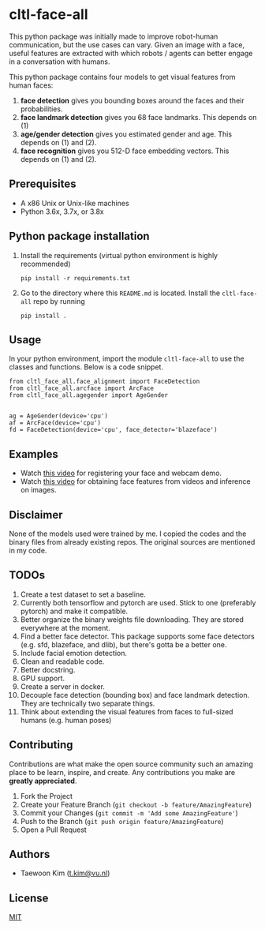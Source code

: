# cltl-face-all

This python package was initially made to improve robot-human communication, but the use cases can vary. Given an image with a face, useful features are extracted with which robots / agents can better engage in a conversation with humans. 

This python package contains four models to get visual features from human faces:

1. **face detection** gives you bounding boxes around the faces and their probabilities.
1. **face landmark detection** gives you 68 face landmarks. This depends on (1)
1. **age/gender detection** gives you estimated gender and age. This depends on (1) and (2).
1. **face recognition** gives you 512-D face embedding vectors. This depends on (1) and (2).


## Prerequisites

* A x86 Unix or Unix-like machines 
* Python 3.6x, 3.7x, or 3.8x

## Python package installation


1. Install the requirements (virtual python environment is highly recommended)
    ```
    pip install -r requirements.txt
    ```

1. Go to the directory where this `README.md` is located. Install the `cltl-face-all` repo by running
    ```
    pip install .
    ```

## Usage

In your python environment, import the module `cltl-face-all` to use the classes and functions. Below is a code snippet.

```
from cltl_face_all.face_alignment import FaceDetection
from cltl_face_all.arcface import ArcFace
from cltl_face_all.agegender import AgeGender


ag = AgeGender(device='cpu')
af = ArcFace(device='cpu')
fd = FaceDetection(device='cpu', face_detector='blazeface')
```

## Examples

* Watch [this video](https://youtu.be/4i0s_dnylZ0) for registering your face and webcam demo.
* Watch [this video](https://youtu.be/asJtjhDJ5ZM) for obtaining face features from videos and inference on images.

## Disclaimer

None of the models used were trained by me. I copied the codes and the binary files from already existing repos. The original sources are mentioned in my code.

## TODOs

1. Create a test dataset to set a baseline.
1. Currently both tensorflow and pytorch are used. Stick to one (preferably pytorch) and make it compatible.
1. Better organize the binary weights file downloading. They are stored everywhere at the moment.
1. Find a better face detector. This package supports some face detectors (e.g. sfd, blazeface, and dlib), but there's gotta be a better one.
1. Include facial emotion detection.
1. Clean and readable code.
1. Better docstring. 
1. GPU support.
1. Create a server in docker.
1. Decouple face detection (bounding box) and face landmark detection. They are technically two separate things.
1. Think about extending the visual features from faces to full-sized humans (e.g. human poses)


## Contributing

Contributions are what make the open source community such an amazing place to be learn, inspire, and create. Any contributions you make are **greatly appreciated**.

1. Fork the Project
1. Create your Feature Branch (`git checkout -b feature/AmazingFeature`)
1. Commit your Changes (`git commit -m 'Add some AmazingFeature'`)
1. Push to the Branch (`git push origin feature/AmazingFeature`)
1. Open a Pull Request

## Authors
* Taewoon Kim (t.kim@vu.nl)

## License
[MIT](https://choosealicense.com/licenses/mit/)
